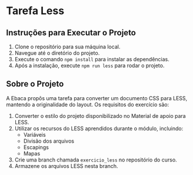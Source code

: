 # Tarefa Less

## Instruções para Executar o Projeto

1. Clone o repositório para sua máquina local.
2. Navegue até o diretório do projeto.
3. Execute o comando `npm install` para instalar as dependências.
4. Após a instalação, execute `npm run less` para rodar o projeto.

## Sobre o Projeto

A Ebaca propôs uma tarefa para converter um documento CSS para LESS, mantendo a originalidade do layout. Os requisitos do exercício são:

1. Converter o estilo do projeto disponibilizado no Material de apoio para LESS.
2. Utilizar os recursos do LESS aprendidos durante o módulo, incluindo:
   - Variáveis
   - Divisão dos arquivos
   - Escapings
   - Mapas
3. Crie uma branch chamada `exercicio_less` no repositório do curso.
4. Armazene os arquivos LESS nesta branch.
